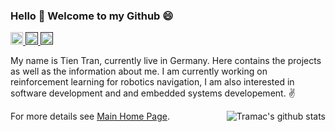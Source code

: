 ### Hello 👋 Welcome to my Github 😄
<p> 

  <a href="mailto:quangtien868@gmail.com"> <img src="https://img.shields.io/badge/Email-Gmail-blue" height="20px" alt="Email">
  <a href=""> <img src="https://img.shields.io/badge/Use-Python-0076ab?style=plastic&logo=Python&logoColor=ffffff" height="20px"> </a>
     <a href=""> <img src=" https://img.shields.io/badge/-Java-fff?&logo=Java&logoColor=007396" height="20px"> </a>
   
</p>

My name is Tien Tran, currently live in Germany. Here contains the projects as well as the information about me. I am currently working on reinforcement learning for robotics navigation, I am also interested in software development and and embedded systems developement. :v:
  
<img align="right" src="https://github-readme-stats.vercel.app/api?username=Qtsho&show_icons=true&icon_color=0366d6&bg_color=ffffff&hide_title=true&hide=prs&include_all_commits=true&count_private=true" alt="Tramac's github stats"/>

For more details see [Main Home Page](https://qtsho.github.io/tientran.github.io/).






